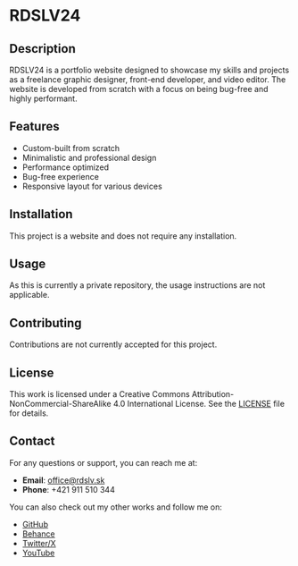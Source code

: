 # RDSLV24

## Description
RDSLV24 is a portfolio website designed to showcase my skills and projects as a freelance graphic designer, front-end developer, and video editor. The website is developed from scratch with a focus on being bug-free and highly performant.

## Features
- Custom-built from scratch
- Minimalistic and professional design
- Performance optimized
- Bug-free experience
- Responsive layout for various devices

## Installation
This project is a website and does not require any installation.

## Usage
As this is currently a private repository, the usage instructions are not applicable. 

## Contributing
Contributions are not currently accepted for this project.

## License
This work is licensed under a Creative Commons Attribution-NonCommercial-ShareAlike 4.0 International License. See the [LICENSE](LICENSE) file for details.

## Contact
For any questions or support, you can reach me at:
- **Email**: office@rdslv.sk
- **Phone**: +421 911 510 344

You can also check out my other works and follow me on:
- [GitHub](https://github.com/Radoslav-Bley)
- [Behance](https://www.behance.net/radoslavbley)
- [Twitter/X](https://x.com/radblesk)
- [YouTube](https://www.youtube.com/channel/UC2NdG4m3JBUSyFkHP1DGkPQ)
